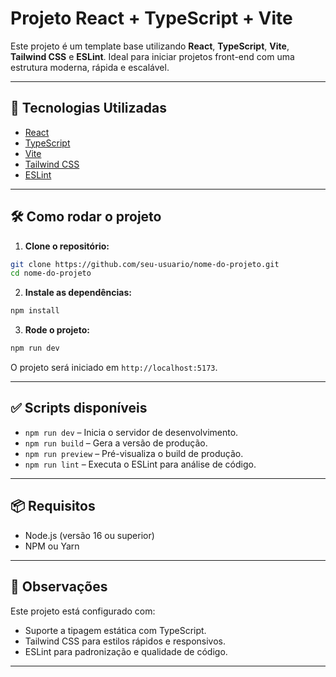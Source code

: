 # Projeto React + TypeScript + Vite

Este projeto é um template base utilizando **React**, **TypeScript**, **Vite**, **Tailwind CSS** e **ESLint**. Ideal para iniciar projetos front-end com uma estrutura moderna, rápida e escalável.

---

## 🚀 Tecnologias Utilizadas

- [React](https://reactjs.org/)
- [TypeScript](https://www.typescriptlang.org/)
- [Vite](https://vitejs.dev/)
- [Tailwind CSS](https://tailwindcss.com/)
- [ESLint](https://eslint.org/)

---

## 🛠️ Como rodar o projeto

1. **Clone o repositório:**

```bash
git clone https://github.com/seu-usuario/nome-do-projeto.git
cd nome-do-projeto
```

2. **Instale as dependências:**

```bash
npm install
```

3. **Rode o projeto:**

```bash
npm run dev
```

O projeto será iniciado em `http://localhost:5173`.

---

## ✅ Scripts disponíveis

- `npm run dev` – Inicia o servidor de desenvolvimento.
- `npm run build` – Gera a versão de produção.
- `npm run preview` – Pré-visualiza o build de produção.
- `npm run lint` – Executa o ESLint para análise de código.

---

## 📦 Requisitos

- Node.js (versão 16 ou superior)
- NPM ou Yarn

---

## 📌 Observações

Este projeto está configurado com:

- Suporte a tipagem estática com TypeScript.
- Tailwind CSS para estilos rápidos e responsivos.
- ESLint para padronização e qualidade de código.

---

